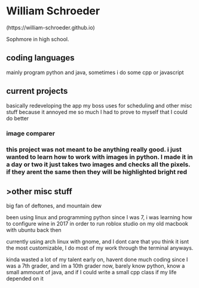 <h1>William Schroeder</h1>
(https://william-schroeder.github.io)
 <p>Sophmore in high school.</p>
<h2>coding languages</h2>
  <p>mainly program python and java, sometimes i do some cpp or javascript</p>
  <h2> current projects</h2>
   basically redeveloping the app my boss uses for scheduling and other misc stuff because it annoyed me so much I had to prove to myself that I could do better

  <h3>image comparer<h3>
   <p>this project was not meant to be anything really good. i just wanted to
    learn how to work with images in python. I made it in a day or two
    it just takes two images and checks all the pixels. if they arent the same then they will be highlighted bright red</p>
  
   <h2>>other misc stuff</h2>
  <p></p>big fan of deftones, and mountain dew</p>
  <p>been using linux and programming python since I was 7, i was learning how to configure wine in 2017 in order to run roblox studio on my old macbook with ubuntu back then</p>
  <p>currently using arch linux with gnome, and I dont care that you think it isnt the most customizable, I do most of my work through the terminal anyways.</p>
  <p>kinda wasted a lot of my talent early on, havent done much coding since I was a 7th grader, and im a 10th grader now, barely know python, know a small ammount of java, and if I could write a small cpp class if my life depended on it</p>
 
